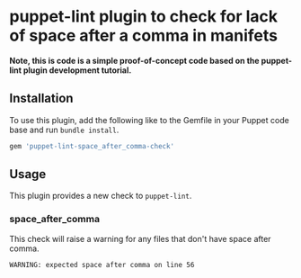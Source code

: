 # puppet-lint plugin to check for lack of space after a comma in manifets

**Note, this is code is a simple proof-of-concept code based on the puppet-lint plugin development tutorial.**

## Installation

To use this plugin, add the following like to the Gemfile in your Puppet code
base and run `bundle install`.

```ruby
gem 'puppet-lint-space_after_comma-check'
```

## Usage

This plugin provides a new check to `puppet-lint`.

### space_after_comma

This check will raise a warning for any files that don't have space after comma.

```
WARNING: expected space after comma on line 56
```
